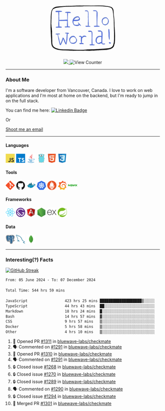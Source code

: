 <div align="center">
    <img src="./img/hello_world.webp" height="200px" width="">
    <div>
        <a href="https://www.linkedin.com/in/ajhollid">
            <img src="https://img.shields.io/badge/LinkedIn-blue"/>
        </a>
        <img src="https://komarev.com/ghpvc/?username=ajhollid&color=yellow" alt="View Counter">
    </div>
</div>

---

### About Me

I'm a software developer from Vancouver, Canada. I love to work on web applications and I'm most at home on the backend, but I'm ready to jump in on the full stack.

You can find me here: [![Linkedin Badge](https://img.shields.io/badge/-ajhollid-blue?style=flat&logo=Linkedin&logoColor=white)](https://www.linkedin.com/in/ajhollid)

Or

[Shoot me an email](mailto:ajhollid@gmail.com)

---

#### Languages

<div>
    <img src="./img/devicons/javascript-original.svg" width=30 height=30 alt="JavaScript">
    <img src="/img/devicons/typescript-original.svg" width=30 height=30 alt="TypeScript">
    <img src="./img/devicons/java-original.svg" width=30 height=30 alt="Java">
    <img src="./img/devicons/go-original.svg" width=30 height=30 alt="Golang">
    <img src="./img/devicons/html5-original.svg" width=30 height=30 alt="HTML 5">
    <img src="./img/devicons/css3-original.svg" width=30 height=30 alt="CSS 3">
</div>

#### Tools

<div>
    <img src="./img/devicons/git-original.svg" width=30 height=30 alt="Git">
    <img src="./img/devicons/github-original.svg" width=30 height=30 alt="Github">
    <img src="./img/devicons/docker-original.svg" width=30 
    height=30 alt="Docker">
    <img src="./img/devicons/kubernetes-original.svg" width=30 height=30 alt="K8">
    <img src="./img/devicons/prometheus-original.svg" width=30 height=30 alt="Prometheus">
    <img src="./img/devicons/grafana-original.svg" width=30 height=30 alt="Grafana">
    <img src="./img/devicons/nginx-original.svg" width=30 height=30 alt="Nginx">
</div>

#### Frameworks

<div>
    <img src="./img/devicons/react-original.svg" width=30 height=30 alt="React">
    <img src="./img/devicons/gatsby-original.svg" width=30 height=30 alt="Gatsby">
    <img src="./img/devicons/angularjs-original.svg" width=30 height=30 alt="AngularJS">
    <img src="./img/devicons/nodejs-original.svg" width=30 height=30 alt="NodeJS">
    <img src="./img/devicons/express-original.svg" width=30 height=30 alt="Express">
    <img src="./img/devicons/spring-original.svg" width=30 height=30 alt="Spring">
</div>

#### Data

<div>
    <img src="./img/devicons/postgresql-original.svg" width=30 height=30 alt="Postgresql">
    <img src="./img/devicons/mysql-original.svg" width=30 height=30 alt="Mysql">
    <img src="./img/devicons/mongodb-original.svg" width=30 height=30 alt="MongoDB">
</div>

---

### Interesting(?) Facts

[![GitHub Streak](http://github-readme-streak-stats.herokuapp.com?user=ajhollid)](https://git.io/streak-stats)

 <!--START_SECTION:waka-->

```txt
From: 05 June 2024 - To: 07 December 2024

Total Time: 544 hrs 59 mins

JavaScript                 423 hrs 25 mins ███████████████████▒░░░░░   77.10 %
TypeScript                 44 hrs 43 mins  ██░░░░░░░░░░░░░░░░░░░░░░░   08.14 %
Markdown                   18 hrs 24 mins  █░░░░░░░░░░░░░░░░░░░░░░░░   03.35 %
Bash                       14 hrs 57 mins  ▓░░░░░░░░░░░░░░░░░░░░░░░░   02.72 %
CSS                        9 hrs 57 mins   ▒░░░░░░░░░░░░░░░░░░░░░░░░   01.81 %
Docker                     5 hrs 58 mins   ▒░░░░░░░░░░░░░░░░░░░░░░░░   01.09 %
Other                      4 hrs 10 mins   ▒░░░░░░░░░░░░░░░░░░░░░░░░   00.76 %
```

<!--END_SECTION:waka-->


<!--START_SECTION:activity-->
1. 💪 Opened PR [#1311](https://github.com/bluewave-labs/checkmate/pull/1311) in [bluewave-labs/checkmate](https://github.com/bluewave-labs/checkmate)
2. 🗣 Commented on [#1291](https://github.com/bluewave-labs/checkmate/issues/1291#issuecomment-2526988598) in [bluewave-labs/checkmate](https://github.com/bluewave-labs/checkmate)
3. 💪 Opened PR [#1310](https://github.com/bluewave-labs/checkmate/pull/1310) in [bluewave-labs/checkmate](https://github.com/bluewave-labs/checkmate)
4. 🗣 Commented on [#1291](https://github.com/bluewave-labs/checkmate/issues/1291#issuecomment-2526622059) in [bluewave-labs/checkmate](https://github.com/bluewave-labs/checkmate)
5. 🔒 Closed issue [#1268](https://github.com/bluewave-labs/checkmate/issues/1268) in [bluewave-labs/checkmate](https://github.com/bluewave-labs/checkmate)
6. 🔒 Closed issue [#1270](https://github.com/bluewave-labs/checkmate/issues/1270) in [bluewave-labs/checkmate](https://github.com/bluewave-labs/checkmate)
7. 🔒 Closed issue [#1289](https://github.com/bluewave-labs/checkmate/issues/1289) in [bluewave-labs/checkmate](https://github.com/bluewave-labs/checkmate)
8. 🗣 Commented on [#1290](https://github.com/bluewave-labs/checkmate/issues/1290#issuecomment-2526618482) in [bluewave-labs/checkmate](https://github.com/bluewave-labs/checkmate)
9. 🔒 Closed issue [#1294](https://github.com/bluewave-labs/checkmate/issues/1294) in [bluewave-labs/checkmate](https://github.com/bluewave-labs/checkmate)
10. 🎉 Merged PR [#1301](https://github.com/bluewave-labs/checkmate/pull/1301) in [bluewave-labs/checkmate](https://github.com/bluewave-labs/checkmate)
<!--END_SECTION:activity-->
